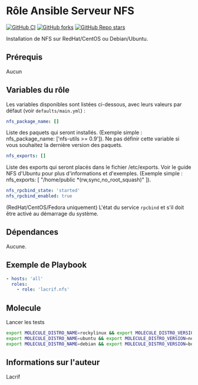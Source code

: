
# Rôle Ansible Serveur NFS

[![GitHub CI](https://github.com/lacrif/ansible-role-nfs/actions/workflows/ci.yml/badge.svg)](https://github.com/lacrif/ansible-role-nfs/actions/workflows/ci.yml)
[![GitHub forks](https://img.shields.io/github/forks/lacrif/ansible-role-nfs?link=https%3A%2F%2Fgithub.com%2Flacrif%2Fansible-role-nfs)](https://github.com/lacrif/ansible-role-nfs)
[![GitHub Repo stars](https://img.shields.io/github/stars/lacrif/ansible-role-nfs?link=https%3A%2F%2Fgithub.com%2Flacrif%2Fansible-role-nfs)](https://github.com/lacrif/ansible-role-nfs)

Installation de NFS sur RedHat/CentOS ou Debian/Ubuntu.

## Prérequis

Aucun

## Variables du rôle

Les variables disponibles sont listées ci-dessous, avec leurs valeurs par défaut (voir `defaults/main.yml`) :

```yaml
nfs_package_name: []
```

Liste des paquets qui seront installés. (Exemple simple : nfs_package_name: ['nfs-utils >= 0.9']).
Ne pas définir cette variable si vous souhaitez la dernière version des paquets.

```yaml
nfs_exports: []
```

Liste des exports qui seront placés dans le fichier /etc/exports. Voir le guide NFS d'Ubuntu pour plus d'informations et d'exemples. (Exemple simple : nfs_exports: [ "/home/public    *(rw,sync,no_root_squash)" ]).

```yaml
nfs_rpcbind_state: 'started'
nfs_rpcbind_enabled: true
```

(RedHat/CentOS/Fedora uniquement) L'état du service `rpcbind` et s'il doit être activé au démarrage du système.

## Dépendances

Aucune.

## Exemple de Playbook

```yaml
- hosts: 'all'
  roles:
    - role: 'lacrif.nfs'
```

## Molecule

Lancer les tests

```bash
export MOLECULE_DISTRO_NAME=rockylinux && export MOLECULE_DISTRO_VERSION=9 && molecule test
export MOLECULE_DISTRO_NAME=ubuntu && export MOLECULE_DISTRO_VERSION=noble && molecule test
export MOLECULE_DISTRO_NAME=debian && export MOLECULE_DISTRO_VERSION=bookworm && molecule test
```

## Informations sur l'auteur

Lacrif
